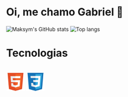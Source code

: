 <h1> Oi, me chamo Gabriel 👋 </h1>
<div>
<img alt="Maksym's GitHub stats" align= "center" src="https://github-readme-stats.vercel.app/api?username=hiro021&show_icons=true&theme=radical"/>
<img alt="Top langs" align= "center" src="https://github-readme-stats.vercel.app/api/top-langs/?username=hiro021&layout=compact&&langs_count=8&theme=radical"/>
</div>

<h1>Tecnologias</h1>
<div style="display: inline_block"><br>
  <img align="center" alt="icon-HTML" height="50" width="50" src="https://raw.githubusercontent.com/devicons/devicon/master/icons/html5/html5-original.svg">
  <img align="center" alt="icon-CSS" height="50" width="50" src="https://raw.githubusercontent.com/devicons/devicon/master/icons/css3/css3-original.svg">
</div>

